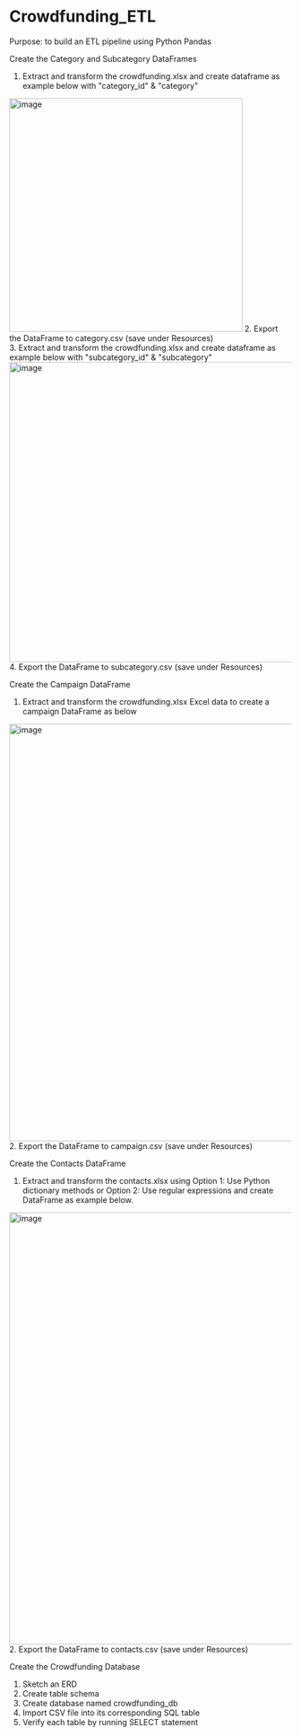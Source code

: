 # Crowdfunding_ETL
Purpose: to build an ETL pipeline using Python Pandas<br>

Create the Category and Subcategory DataFrames<br>
1. Extract and transform the crowdfunding.xlsx and create dataframe as example below with "category_id" & "category"<br>
<img width="416" alt="image" src="https://user-images.githubusercontent.com/118244319/224223230-6f0964ba-0748-4951-ac69-d0a89aa84611.png">
2. Export the DataFrame to category.csv (save under Resources) <br>
3. Extract and transform the crowdfunding.xlsx and create dataframe as example below with "subcategory_id" & "subcategory"<br>
<img width="535" alt="image" src="https://user-images.githubusercontent.com/118244319/224224068-a853b847-d7f5-435b-9149-8424d6b9a2a8.png">
4. Export the DataFrame to subcategory.csv (save under Resources)<br>


Create the Campaign DataFrame<br>
1. Extract and transform the crowdfunding.xlsx Excel data to create a campaign DataFrame as below<br> 
<img width="744" alt="image" src="https://user-images.githubusercontent.com/118244319/224224407-ea752648-ef28-4eec-a509-083f6755abf0.png">
2. Export the DataFrame to campaign.csv (save under Resources)<br>


Create the Contacts DataFrame<br>
1. Extract and transform the contacts.xlsx using Option 1: Use Python dictionary methods or Option 2: Use regular expressions and create DataFrame as example below.<br>
<img width="770" alt="image" src="https://user-images.githubusercontent.com/118244319/224224700-ad0e969f-6324-4468-9e4e-e604a5e32f99.png">
2. Export the DataFrame to contacts.csv (save under Resources)<br>


Create the Crowdfunding Database<br>
1. Sketch an ERD<br>
2. Create table schema<br>
3. Create database named crowdfunding_db<br>
4. Import CSV file into its corresponding SQL table<br>
5. Verify each table by running SELECT statement<br>
